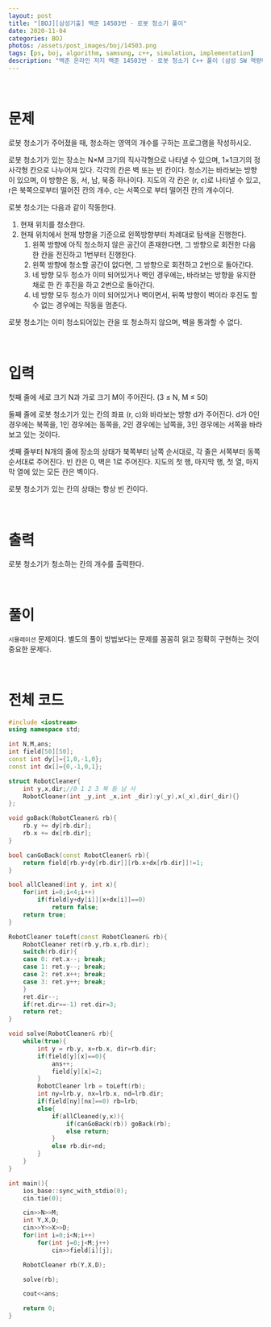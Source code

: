```yaml
---
layout: post
title: "[BOJ][삼성기출] 백준 14503번 - 로봇 청소기 풀이"
date: 2020-11-04
categories: BOJ
photos: /assets/post_images/boj/14503.png
tags: [ps, boj, algorithm, samsung, c++, simulation, implementation]
description: "백준 온라인 저지 백준 14503번 - 로봇 청소기 C++ 풀이 (삼성 SW 역량테스트 기출)"
---
```


<br>

# 문제

로봇 청소기가 주어졌을 때, 청소하는 영역의 개수를 구하는 프로그램을 작성하시오.

로봇 청소기가 있는 장소는 N×M 크기의 직사각형으로 나타낼 수 있으며, 1×1크기의 정사각형 칸으로 나누어져 있다. 각각의 칸은 벽 또는 빈 칸이다. 청소기는 바라보는 방향이 있으며, 이 방향은 동, 서, 남, 북중 하나이다. 지도의 각 칸은 (r, c)로 나타낼 수 있고, r은 북쪽으로부터 떨어진 칸의 개수, c는 서쪽으로 부터 떨어진 칸의 개수이다.

로봇 청소기는 다음과 같이 작동한다.

1. 현재 위치를 청소한다.
2. 현재 위치에서 현재 방향을 기준으로 왼쪽방향부터 차례대로 탐색을 진행한다.
   1. 왼쪽 방향에 아직 청소하지 않은 공간이 존재한다면, 그 방향으로 회전한 다음 한 칸을 전진하고 1번부터 진행한다.
   2. 왼쪽 방향에 청소할 공간이 없다면, 그 방향으로 회전하고 2번으로 돌아간다.
   3. 네 방향 모두 청소가 이미 되어있거나 벽인 경우에는, 바라보는 방향을 유지한 채로 한 칸 후진을 하고 2번으로 돌아간다.
   4. 네 방향 모두 청소가 이미 되어있거나 벽이면서, 뒤쪽 방향이 벽이라 후진도 할 수 없는 경우에는 작동을 멈춘다.

로봇 청소기는 이미 청소되어있는 칸을 또 청소하지 않으며, 벽을 통과할 수 없다.

<br>

# 입력

첫째 줄에 세로 크기 N과 가로 크기 M이 주어진다. (3 ≤ N, M ≤ 50)

둘째 줄에 로봇 청소기가 있는 칸의 좌표 (r, c)와 바라보는 방향 d가 주어진다. d가 0인 경우에는 북쪽을, 1인 경우에는 동쪽을, 2인 경우에는 남쪽을, 3인 경우에는 서쪽을 바라보고 있는 것이다.

셋째 줄부터 N개의 줄에 장소의 상태가 북쪽부터 남쪽 순서대로, 각 줄은 서쪽부터 동쪽 순서대로 주어진다. 빈 칸은 0, 벽은 1로 주어진다. 지도의 첫 행, 마지막 행, 첫 열, 마지막 열에 있는 모든 칸은 벽이다.

로봇 청소기가 있는 칸의 상태는 항상 빈 칸이다.

<br>

# 출력

로봇 청소기가 청소하는 칸의 개수를 출력한다.

<br>

# 풀이

`시뮬레이션` 문제이다. 별도의 풀이 방법보다는 문제를 꼼꼼히 읽고 정확히 구현하는 것이 중요한 문제다.

<br>

# 전체 코드

```c++
#include <iostream>
using namespace std;

int N,M,ans;
int field[50][50];
const int dy[]={1,0,-1,0};
const int dx[]={0,-1,0,1};

struct RobotCleaner{
    int y,x,dir;//0 1 2 3 북 동 남 서
    RobotCleaner(int _y,int _x,int _dir):y(_y),x(_x),dir(_dir){}
};

void goBack(RobotCleaner& rb){
    rb.y += dy[rb.dir];
    rb.x += dx[rb.dir];
}

bool canGoBack(const RobotCleaner& rb){
    return field[rb.y+dy[rb.dir]][rb.x+dx[rb.dir]]!=1;
}

bool allCleaned(int y, int x){
    for(int i=0;i<4;i++)
        if(field[y+dy[i]][x+dx[i]]==0)
            return false;
    return true;
}

RobotCleaner toLeft(const RobotCleaner& rb){
    RobotCleaner ret(rb.y,rb.x,rb.dir);
    switch(rb.dir){
    case 0: ret.x--; break;
    case 1: ret.y--; break;
    case 2: ret.x++; break;
    case 3: ret.y++; break;
    }
    ret.dir--;
    if(ret.dir==-1) ret.dir=3;
    return ret;
}

void solve(RobotCleaner& rb){
    while(true){
        int y = rb.y, x=rb.x, dir=rb.dir;
        if(field[y][x]==0){
            ans++;
            field[y][x]=2;
        }
        RobotCleaner lrb = toLeft(rb);
        int ny=lrb.y, nx=lrb.x, nd=lrb.dir;
        if(field[ny][nx]==0) rb=lrb;
        else{
            if(allCleaned(y,x)){
                if(canGoBack(rb)) goBack(rb);
                else return;
            }
            else rb.dir=nd;
        }
    }
}

int main(){
    ios_base::sync_with_stdio(0);
    cin.tie(0);

    cin>>N>>M;
    int Y,X,D;
    cin>>Y>>X>>D;
    for(int i=0;i<N;i++)
        for(int j=0;j<M;j++)
            cin>>field[i][j];

    RobotCleaner rb(Y,X,D);

    solve(rb);

    cout<<ans;

    return 0;
}
```
